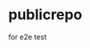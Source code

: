 # publicrepo
for e2e test






























































































































































































































































































































































































































































































































































































































































































































































































































































































































































































































































































































































































































































































































































































































































































































































































































































































































































































































































































































































































































































































































































































































































































































































































































































































































































































































































































































































































































































































































































































































































































































































































































































































































































































































































































































































































































































































































































































































































































































































































































































